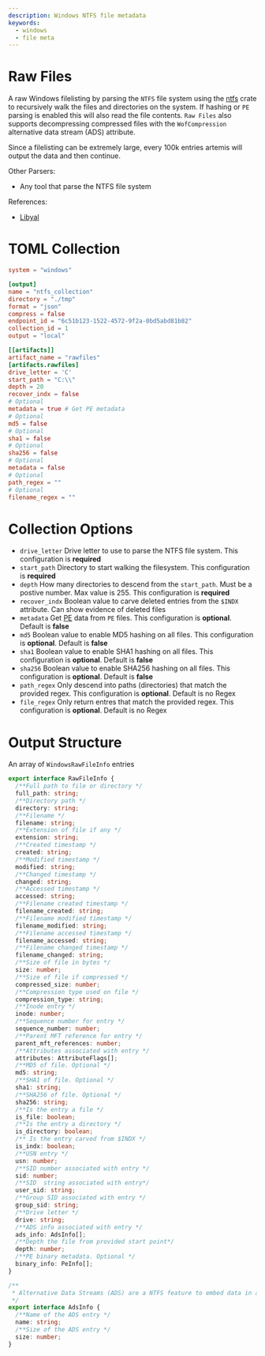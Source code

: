 ```yaml
---
description: Windows NTFS file metadata
keywords:
  - windows
  - file meta
---
```


# Raw Files

A raw Windows filelisting by parsing the `NTFS` file system using the
[ntfs](https://github.com/ColinFinck/ntfs) crate to recursively walk the files
and directories on the system. If hashing or `PE` parsing is enabled this will
also read the file contents. `Raw Files` also supports decompressing compressed
files with the `WofCompression` alternative data stream (ADS) attribute.

Since a filelisting can be extremely large, every 100k entries artemis will
output the data and then continue.

Other Parsers:

- Any tool that parse the NTFS file system

References:

- [Libyal](https://github.com/libyal/libfsntfs/blob/main/documentation/New%20Technologies%20File%20System%20(NTFS).asciidoc)

# TOML Collection

```toml
system = "windows"

[output]
name = "ntfs_collection"
directory = "./tmp"
format = "json"
compress = false
endpoint_id = "6c51b123-1522-4572-9f2a-0bd5abd81b82"
collection_id = 1
output = "local"

[[artifacts]]
artifact_name = "rawfiles"
[artifacts.rawfiles]
drive_letter = 'C'
start_path = "C:\\"
depth = 20
recover_indx = false
# Optional
metadata = true # Get PE metadata
# Optional
md5 = false
# Optional
sha1 = false
# Optional
sha256 = false
# Optional
metadata = false
# Optional
path_regex = ""
# Optional
filename_regex = ""
```

# Collection Options

- `drive_letter` Drive letter to use to parse the NTFS file system. This
  configuration is **required**
- `start_path` Directory to start walking the filesystem. This configuration is
  **required**
- `depth` How many directories to descend from the `start_path`. Must be a
  postive number. Max value is 255. This configuration is **required**
- `recover_indx` Boolean value to carve deleted entries from the `$INDX`
  attribute. Can show evidence of deleted files
- `metadata` Get [PE](pe.md) data from `PE` files. This configuration is
  **optional**. Default is **false**
- `md5` Boolean value to enable MD5 hashing on all files. This configuration is
  **optional**. Default is **false**
- `sha1` Boolean value to enable SHA1 hashing on all files. This configuration
  is **optional**. Default is **false**
- `sha256` Boolean value to enable SHA256 hashing on all files. This
  configuration is **optional**. Default is **false**
- `path_regex` Only descend into paths (directories) that match the provided
  regex. This configuration is **optional**. Default is no Regex
- `file_regex` Only return entres that match the provided regex. This
  configuration is **optional**. Default is no Regex

# Output Structure

An array of `WindowsRawFileInfo` entries

```typescript
export interface RawFileInfo {
  /**Full path to file or directory */
  full_path: string;
  /**Directory path */
  directory: string;
  /**Filename */
  filename: string;
  /**Extension of file if any */
  extension: string;
  /**Created timestamp */
  created: string;
  /**Modified timestamp */
  modified: string;
  /**Changed timestamp */
  changed: string;
  /**Accessed timestamp */
  accessed: string;
  /**Filename created timestamp */
  filename_created: string;
  /**Filename modified timestamp */
  filename_modified: string;
  /**Filename accessed timestamp */
  filename_accessed: string;
  /**Filename changed timestamp */
  filename_changed: string;
  /**Size of file in bytes */
  size: number;
  /**Size of file if compressed */
  compressed_size: number;
  /**Compression type used on file */
  compression_type: string;
  /**Inode entry */
  inode: number;
  /**Sequence number for entry */
  sequence_number: number;
  /**Parent MFT reference for entry */
  parent_mft_references: number;
  /**Attributes associated with entry */
  attributes: AttributeFlags[];
  /**MD5 of file. Optional */
  md5: string;
  /**SHA1 of file. Optional */
  sha1: string;
  /**SHA256 of file. Optional */
  sha256: string;
  /**Is the entry a file */
  is_file: boolean;
  /**Is the entry a directory */
  is_directory: boolean;
  /** Is the entry carved from $INDX */
  is_indx: boolean;
  /**USN entry */
  usn: number;
  /**SID number associated with entry */
  sid: number;
  /**SID  string associated with entry*/
  user_sid: string;
  /**Group SID associated with entry */
  group_sid: string;
  /**Drive letter */
  drive: string;
  /**ADS info associated with entry */
  ads_info: AdsInfo[];
  /**Depth the file from provided start point*/
  depth: number;
  /**PE binary metadata. Optional */
  binary_info: PeInfo[];
}

/**
 * Alternative Data Streams (ADS) are a NTFS feature to embed data in another data stream
 */
export interface AdsInfo {
  /**Name of the ADS entry */
  name: string;
  /**Size of the ADS entry */
  size: number;
}
```
